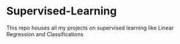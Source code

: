 # Supervised-Learning
This repo houses all my projects on supervised learning like Linear Regression and Classifications

